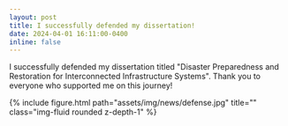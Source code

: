 ```yaml
---
layout: post
title: I successfully defended my dissertation!
date: 2024-04-01 16:11:00-0400
inline: false
---
```


I successfully defended my dissertation titled "Disaster Preparedness and Restoration for Interconnected Infrastructure Systems". Thank you to everyone who supported me on this journey!



<div class="row">
    <div class="col-sm mt-3 mt-md-0">
        {% include figure.html path="assets/img/news/defense.jpg" title="" class="img-fluid rounded z-depth-1" %}
    </div>
</div>